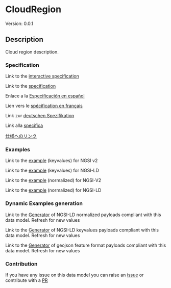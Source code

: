 # CloudRegion
Version: 0.0.1

## Description 

Cloud region description.
### Specification

Link to the [interactive specification](https://swagger.lab.fiware.org/?url=https://smart-data-models.github.io/dataModel.IT/CloudRegion/swagger.yaml)

Link to the [specification](https://github.com/smart-data-models/dataModel.IT/blob/master/CloudRegion/doc/spec.md)

Enlace a la [Especificación en español](https://github.com/smart-data-models/dataModel.IT/blob/master/CloudRegion/doc/spec_ES.md)

Lien vers le [spécification en français](https://github.com/smart-data-models/dataModel.IT/blob/master/CloudRegion/doc/spec_FR.md)

Link zur [deutschen Spezifikation](https://github.com/smart-data-models/dataModel.IT/blob/master/CloudRegion/doc/spec_DE.md)

Link alla [specifica](https://github.com/smart-data-models/dataModel.IT/blob/master/CloudRegion/doc/spec_IT.md)

[仕様へのリンク](https://github.com/smart-data-models/dataModel.IT/blob/master/CloudRegion/doc/spec_JA.md)
### Examples

Link to the [example](https://smart-data-models.github.io/dataModel.IT/CloudRegion/examples/example.json) (keyvalues) for NGSI v2

Link to the [example](https://smart-data-models.github.io/dataModel.IT/CloudRegion/examples/example.jsonld) (keyvalues) for NGSI-LD

Link to the [example](https://smart-data-models.github.io/dataModel.IT/CloudRegion/examples/example-normalized.json) (normalized) for NGSI-V2

Link to the [example](https://smart-data-models.github.io/dataModel.IT/CloudRegion/examples/example-normalized.jsonld) (normalized) for NGSI-LD
### Dynamic Examples generation

Link to the [Generator](https://smartdatamodels.org/extra/ngsi-ld_generator.php?schemaUrl=https://raw.githubusercontent.com/smart-data-models/dataModel.IT/master/CloudRegion/schema.json&email=info@smartdatamodels.org) of NGSI-LD normalized payloads compliant with this data model. Refresh for new values

Link to the [Generator](https://smartdatamodels.org/extra/ngsi-ld_generator_keyvalues.php?schemaUrl=https://raw.githubusercontent.com/smart-data-models/dataModel.IT/master/CloudRegion/schema.json&email=info@smartdatamodels.org) of NGSI-LD keyvalues payloads compliant with this data model. Refresh for new values

Link to the [Generator](https://smartdatamodels.org/extra/geojson_features_generator.php?schemaUrl=https://raw.githubusercontent.com/smart-data-models/dataModel.IT/master/CloudRegion/schema.json&email=info@smartdatamodels.org) of geojson feature format payloads compliant with this data model. Refresh for new values
### Contribution

 If you have any issue on this data model you can raise an [issue](https://github.com/smart-data-models/dataModel.IT/issues)  or contribute with a [PR](https://github.com/smart-data-models/dataModel.IT/pulls)